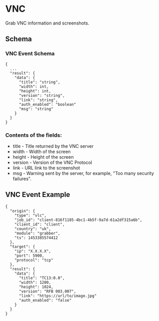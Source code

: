 # VNC

Grab VNC information and screenshots.

## Schema

### VNC Event Schema
```
{
  ...
  "result": {
    "data": {
      "title": "string",
      "width": int,
      "height": int,
      "version": "string",
      "link": "string",
      "auth_enabled": "boolean"
      "msg": "string"
    }
  }
}
```

### Contents of the fields:

  * title - Title returned by the VNC server
  * width - Width of the screen
  * height - Height of the screen
  * version - Version of the VNC Protocol
  * link - URL link to the screenshot
  * msg - Warning sent by the server, for example, "Too many security failures".

## VNC Event Example

```
{
  "origin": {
    "type": "vlc",
    "job_id": "client-816f1185-4bc1-4b5f-9a7d-61a2df315a6b",
    "client_id": "client",
    "country": "uk",
    "module": "grabber",
    "ts": 1453385574412
  },
  "target": {
    "ip": "X.X.X.X",
    "port": 5900,
    "protocol": "tcp"
  },
  "result": {
    "data": {
      "title": "TC13:0.0",
      "width": 1280,
      "height": 1024,
      "version": "RFB 003.007",
      "link": "https://url/to/image.jpg"
      "auth_enabled": "false"
    }
  }
}
```
